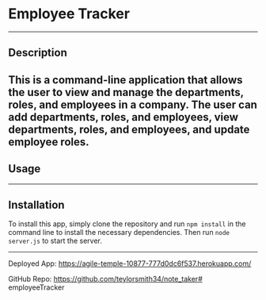 # Employee Tracker
-----
## Description
This is a command-line application that allows the user to view and manage the departments, roles, and employees in a company. The user can add departments, roles, and employees, view departments, roles, and employees, and update employee roles.
-----

## Usage


-----

## Installation
To install this app, simply clone the repository and run `npm install` in the command line to install the necessary dependencies. Then run `node server.js` to start the server.

-----

Deployed App:  https://agile-temple-10877-777d0dc6f537.herokuapp.com/

GitHub Repo:  https://github.com/teylorsmith34/note_taker# employeeTracker
